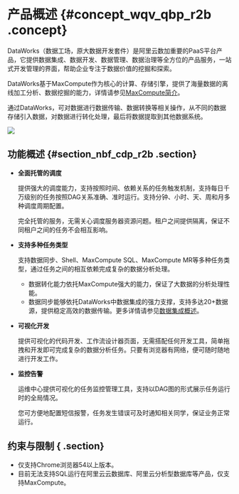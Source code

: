 # 产品概述 {#concept_wqv_qbp_r2b .concept}

DataWorks（数据工场，原大数据开发套件）是阿里云数加重要的PaaS平台产品，它提供数据集成、数据开发、数据管理、数据治理等全方位的产品服务，一站式开发管理的界面，帮助企业专注于数据价值的挖掘和探索。

DataWorks基于MaxCompute作为核心的计算、存储引擎，提供了海量数据的离线加工分析、数据挖掘的能力，详情请参见[MaxCompute简介](https://www.alibabacloud.com/help/doc-detail/27800.htm)。

通过DataWorks，可对数据进行数据传输、数据转换等相关操作，从不同的数据存储引入数据，对数据进行转化处理，最后将数据提取到其他数据系统。

![](http://static-aliyun-doc.oss-cn-hangzhou.aliyuncs.com/assets/img/16167/15361987548910_zh-CN.png)

## 功能概述 {#section_nbf_cdp_r2b .section}

-   **全面托管的调度**

    提供强大的调度能力，支持按照时间、依赖关系的任务触发机制，支持每日千万级别的任务按照DAG关系准确、准时运行。支持分钟、小时、天、周和月多种调度周期配置。

    完全托管的服务，无需关心调度服务器资源问题。租户之间提供隔离，保证不同租户之间的任务不会相互影响。

-   **支持多种任务类型**

    支持数据同步、Shell、MaxCompute SQL、MaxCompute MR等多种任务类型，通过任务之间的相互依赖完成复杂的数据分析处理。

    -   数据转化能力依托MaxCompute强大的能力，保证了大数据的分析处理性能。
    -   数据同步能够依托DataWorks中数据集成的强力支撑，支持多达20+数据源，提供稳定高效的数据传输。更多详情请参见[数据集成概述](../../../../intl.zh-CN/使用指南/数据集成/数据集成产品简介/数据集成概述.md#)。
-   **可视化开发**

    提供可视化的代码开发、工作流设计器页面，无需搭配任何开发工具，简单拖拽和开发即可完成复杂的数据分析任务。只要有浏览器有网络，便可随时随地进行开发工作。

-   **监控告警**

    运维中心提供可视化的任务监控管理工具，支持以DAG图的形式展示任务运行时的全局情况。

    您可方便地配置短信报警，任务发生错误可及时通知相关同学，保证业务正常运行。


## 约束与限制 { .section}

-   仅支持Chrome浏览器54以上版本。
-   目前无法支持SQL运行在阿里云云数据库、阿里云分析型数据库等产品，仅支持MaxCompute。

